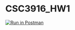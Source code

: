 # CSC3916_HW1
[![Run in Postman](https://run.pstmn.io/button.svg)](https://app.getpostman.com/run-collection/0ee12ce9f43bae817e44)
